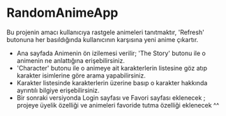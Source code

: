 # RandomAnimeApp

Bu projenin amacı kullanıcıya rastgele animeleri tanıtmaktır, 'Refresh' butonuna her basıldığında kullanıcının karşısına yeni anime çıkartır.
- Ana sayfada Animenin ön izilemesi verilir; 'The Story' butonu ile o animenin ne anlattığına erişebilirsiniz.
- 'Character' butonu ile o animeye ait karakterlerin listesine göz atıp karakter isimlerine göre arama yapabilirsiniz.
- Karakter listesinde karakterlerin üzerine basıp o karakter hakkında ayrıntılı bilgiye erişebilirsiniz.
- Bir sonraki versiyonda Login sayfası ve Favori sayfası eklenecek ; projeye üyelik özelliği ve animeleri favoride tutma özelliği eklenecek ^^

